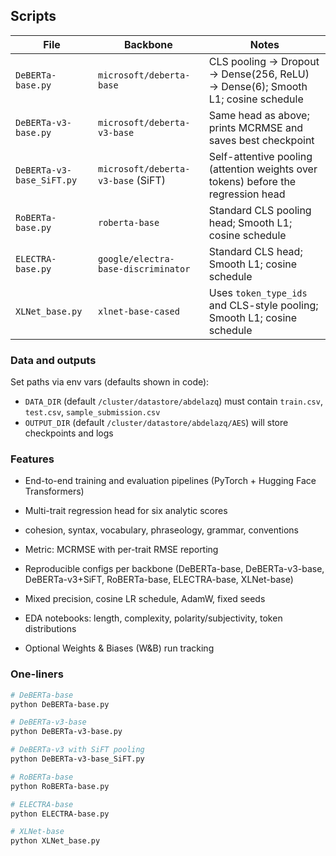 ## Scripts

| File                          | Backbone                              | Notes                                                                                 |
|-------------------------------|----------------------------------------|---------------------------------------------------------------------------------------|
| `DeBERTa-base.py`             | `microsoft/deberta-base`               | CLS pooling → Dropout → Dense(256, ReLU) → Dense(6); Smooth L1; cosine schedule       |
| `DeBERTa-v3-base.py`          | `microsoft/deberta-v3-base`            | Same head as above; prints MCRMSE and saves best checkpoint                           |
| `DeBERTa-v3-base_SiFT.py`     | `microsoft/deberta-v3-base` (SiFT)     | Self-attentive pooling (attention weights over tokens) before the regression head     |
| `RoBERTa-base.py`             | `roberta-base`                         | Standard CLS pooling head; Smooth L1; cosine schedule                                 |
| `ELECTRA-base.py`             | `google/electra-base-discriminator`    | Standard CLS head; Smooth L1; cosine schedule                                         |
| `XLNet_base.py`               | `xlnet-base-cased`                     | Uses `token_type_ids` and CLS-style pooling; Smooth L1; cosine schedule               |

### Data and outputs
Set paths via env vars (defaults shown in code):
- `DATA_DIR` (default `/cluster/datastore/abdelazq`) must contain `train.csv`, `test.csv`, `sample_submission.csv`
- `OUTPUT_DIR` (default `/cluster/datastore/abdelazq/AES`) will store checkpoints and logs

### Features

- End-to-end training and evaluation pipelines (PyTorch + Hugging Face Transformers)

- Multi-trait regression head for six analytic scores
- cohesion, syntax, vocabulary, phraseology, grammar, conventions

- Metric: MCRMSE with per-trait RMSE reporting

- Reproducible configs per backbone (DeBERTa-base, DeBERTa-v3-base, DeBERTa-v3+SiFT, RoBERTa-base, ELECTRA-base, XLNet-base)

- Mixed precision, cosine LR schedule, AdamW, fixed seeds

- EDA notebooks: length, complexity, polarity/subjectivity, token distributions

- Optional Weights & Biases (W&B) run tracking


### One-liners

```bash
# DeBERTa-base
python DeBERTa-base.py

# DeBERTa-v3-base
python DeBERTa-v3-base.py

# DeBERTa-v3 with SiFT pooling
python DeBERTa-v3-base_SiFT.py

# RoBERTa-base
python RoBERTa-base.py

# ELECTRA-base
python ELECTRA-base.py

# XLNet-base
python XLNet_base.py
